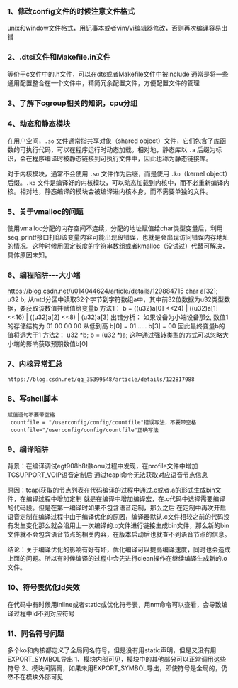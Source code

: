 ### 1、修改config文件的时候注意文件格式

unix和window文件格式，用记事本或者vim/vi编辑器修改，否则再次编译容易出错

### 2、.dtsi文件和Makefile.in文件
等价于c文件中的.h文件，可以在dts或者Makefile文件中被include
通常是将一些通用配置整合在一个文件中，精简冗余配置文件，方便配置文件的管理

### 3、了解下cgroup相关的知识，cpu分组

### 4、动态和静态模块
在用户空间，`.so` 文件通常指共享对象（shared object）文件，它们包含了库函数的可执行代码，可以在程序运行时动态加载。相对地，静态库以 `.a` 后缀为标识，会在程序编译时被静态链接到可执行文件中，因此也称为静态链接库。

对于内核模块，通常不会使用 `.so` 文件作为后缀，而是使用 `.ko`（kernel object）后缀。`.ko` 文件是编译好的内核模块，可以动态加载到内核中，而不必重新编译内核。相对地，静态编译的模块会被编译进内核本身，而不需要单独的文件。

### 5、关于vmalloc的问题
使用vmalloc分配的内存空间不连续，分配的地址赋值给char类型变量后，利用seq_printf接口打印该变量内容可能出现段错误，也就是会出现访问错误内存地址的情况。这种时候用固定长度的字符串数组或者kmalloc（没试过）代替可解决，具体原因未知。

### 6、编程陷阱---大小端
https://blog.csdn.net/u014044624/article/details/129884715
char a[32];
u32 b;
从mtd分区中读取32个字节到字符数组a中，其中前32位数据为u32类型数据，要获取该数值并赋值给变量b
方法1：
	b = ((u32)a[0] <<24) | ((u32)a[1] <<16) | ((u32)a[2] <<8) | (u32)a[3]
	 出错分析：
	 如果设备为小端设备那么 数值1的存储结构为
	 01 00 00 00 从低到高 b[0] = 01 ..... b[3] = 00
	 因此最终变量b的值将远大于1
方法2：
	 u32 \*b;
	 b = (u32 \*)a;
	 这种通过强转类型的方式可以忽略大小端的影响获取预期数值b[0]

### 7、内核异常汇总
	https://blog.csdn.net/qq_35399548/article/details/122817988

### 8、写shell脚本
    赋值语句不要带空格
	 countfile = "/userconfig/config/countfile"错误写法，不要带空格
	 countfile="/userconfig/config/countfile"正确写法

### 9、编译陷阱
背景：在编译调试egt908h8t款onu过程中发现，在profile文件中增加TCSUPPORT_VOIP语音定制后	通过tcapi命令无法获取对应语音节点信息


原因：tcapi获取的节点列表在代码编译的过程中通过.o或者.a的形式生成bin文件，在编译过程中增加定制	就是在编译中增加编译宏，在.c代码中选择需要编译的代码段。但是在第一编译时如果不包含语音定制，那么之后
在定制中再次开启语音定制在编译过程中由于编译优化的原因，编译器默认.c文件相较之前的代码没有发生变化那么就会沿用上一次编译的.o文件进行链接生成bin文件，那么新的bin文件就不会包含语音节点的相关内容，在版本启动后也就查不到语音节点的信息。

结论：关于编译优化的影响有好有坏，优化编译可以提高编译速度，同时也会造成上面的问题。所以有时候编译的过程中会先进行clean操作在继续编译生成新的.o文件。

### 10、符号表优化ld失效
在代码中有时候用inline或者static或优化符号表，用nm命令可以查看，会导致编译过程中ld不到对应符号

### 11、同名符号问题
多个ko和内核都定义了全局同名符号，但是没有用static声明，但是又没有用EXPORT_SYMBOL导出
1、模块内部可见，模块中的其他部分可以正常调用这些符号
2、模块间隔离，如果未用EXPORT_SYMBOL导出，即使符号是全局的，仍然不在模块外部可见